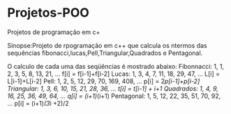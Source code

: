 # Projetos-POO
Projetos de programação em c+


Sinopse:Projeto de rpogramação em c++ que calcula os ntermos das sequências  fibonacci,lucas,Pell,Triangular,Quadrados e Pentagonal.

O calculo de cada uma das seqüências é mostrado abaixo:
Fibonnacci: 1, 1, 2, 3, 5, 8, 13, 21, ... f[i] = f[i-1]+f[i-2]
Lucas: 1, 3, 4, 7, 11, 18, 29, 47, ... L[i] = L[i-1]+L[i-2]
Pell: 1, 2, 5, 12, 29, 70, 169, 408, ... p[i] = 2*p[i-1]+p[i-2]
Triangular: 1, 3, 6, 10, 15, 21, 28, 36, ... t[i] = t[i-1] + i+1
Quadrados: 1, 4, 9, 16, 25, 36, 49, 64, ... q[i] = (i+1)*(i+1)
Pentagonal: 1, 5, 12, 22, 35, 51, 70, 92, ... p[i] = (i+1)*(3*i +2)/2

